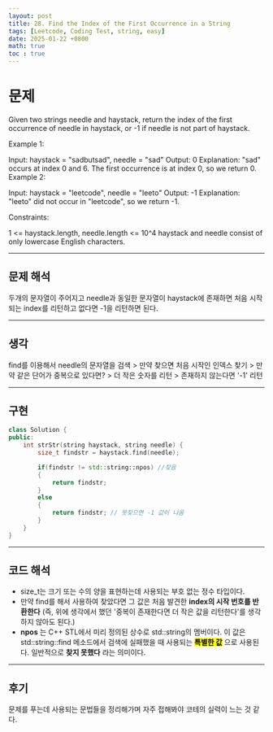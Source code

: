 ```yaml
---
layout: post
title: 28. Find the Index of the First Occurrence in a String
tags: [Leetcode, Coding Test, string, easy]
date: 2025-01-22 +0800
math: true
toc : true
---
```




# 문제
Given two strings needle and haystack, return the index of the first occurrence of needle in haystack, or -1 if needle is not part of haystack.

Example 1:

Input: haystack = "sadbutsad", needle = "sad"
Output: 0
Explanation: "sad" occurs at index 0 and 6.
The first occurrence is at index 0, so we return 0.
Example 2:

Input: haystack = "leetcode", needle = "leeto"
Output: -1
Explanation: "leeto" did not occur in "leetcode", so we return -1.
 

Constraints:

1 <= haystack.length, needle.length <= 10^4
haystack and needle consist of only lowercase English characters.


****


## 문제 해석
두개의 문자열이 주어지고 needle과 동일한 문자열이 haystack에 존재하면 처음 시작되는 index를 리턴하고 없다면 -1을 리턴하면 된다.


****


## 생각
find를 이용해서 needle의 문자열을 검색 > 만약 찾으면 처음 시작인 인덱스 찾기 > 만약 같은 단어가 중복으로 있다면? > 더 작은 숫자를 리턴 > 존재하지 않는다면 '-1' 리턴


****


## 구현

```cpp
class Solution {
public:
    int strStr(string haystack, string needle) {
        size_t findstr = haystack.find(needle);

        if(findstr != std::string::npos) //찾음
        {
            return findstr;
        }
        else
        {
            return findstr; // 못찾으면 -1 값이 나옴
        }
    }
}
```


****


## 코드 해석
- size_t는 크기 또는 수의 양을 표현하는데 사용되는 부호 없는 정수 타입이다.
- 만약 find를 해서 사용하여 찾았다면 그 값은 처음 발견한 **index의 시작 번호를 반환한다** (즉, 위에 생각에서 했던 '중복이 존재한다면 더 작은 값을 리턴한다'를 생각하지 않아도 된다.)
- **npos** 는 C++ STL에서 미리 정의된 상수로 std::string의 멤버이다. 이 값은 std::string::find 메소드에서 검색에 실패했을 때 사용되는 **<mark>특별한 값</mark>** 으로 사용된다. 일반적으로 **찾지 못했다** 라는 의미이다.


****


## 후기
문제를 푸는데 사용되는 문법들을 정리해가며 자주 접해봐야 코테의 실력이 느는 것 같다.


